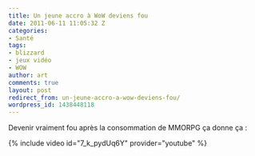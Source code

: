 ```yaml
---
title: Un jeune accro à WoW deviens fou
date: 2011-06-11 11:05:32 Z
categories:
- Santé
tags:
- blizzard
- jeux vidéo
- WOW
author: art
comments: true
layout: post
redirect_from: un-jeune-accro-a-wow-deviens-fou/
wordpress_id: 1438448118
---
```


Devenir vraiment fou après la consommation de MMORPG ça donne ça :

{% include video id="7_k_pydUq6Y" provider="youtube" %}
